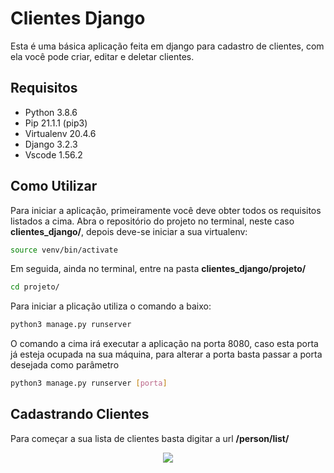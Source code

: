 # Clientes Django

Esta é uma básica aplicação feita em django para cadastro de clientes, com ela você pode criar, editar e deletar clientes.

## Requisitos 

- Python 3.8.6
- Pip 21.1.1 (pip3)
- Virtualenv 20.4.6
- Django 3.2.3
- Vscode 1.56.2


## Como Utilizar

Para iniciar a aplicação, primeiramente você deve obter todos os requisitos listados a cima. Abra o repositório do projeto no terminal, neste caso **clientes_django/**, depois deve-se iniciar a sua virtualenv:

~~~ Bash
source venv/bin/activate
~~~

Em seguida, ainda no terminal, entre na pasta **clientes_django/projeto/**

~~~ Bash
cd projeto/
~~~

Para iniciar a plicação utiliza o comando a baixo:

~~~ Bash
python3 manage.py runserver
~~~

O comando a cima irá executar a aplicação na porta 8080, caso esta porta já esteja ocupada na sua máquina, para alterar a porta basta passar a porta desejada como parâmetro 

~~~ Bash
python3 manage.py runserver [porta]
~~~

## Cadastrando Clientes

Para começar a sua lista de clientes basta digitar a url **/person/list/**

<p align="center"><img src="/imagens/person-list.png"></p>